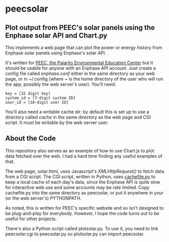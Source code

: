 # peecsolar
## Plot output from PEEC's solar panels using the Enphase solar API and Chart.py

This implements a web page that can plot the power or energy history
from Enphase solar panels using Enphase's solar API.

It's written for
[PEEC, the Pajarito Environmental Education Center](http://peecnature.org)
but it should be usable for anyone with an Enphase API account.
Just create a config file called *enphase.conf* either in the same
directory as your web page, or in ~/.config (where ~ is the home directory
of the user who will run the app, possibly the web server's user).
You'll need:
```
key = [32 digit key]
system_id = [7-digit system ID]
user_id = [18-digit user ID]
```

You'll also need a writable cache dir: by default this is set up
to use a directory called *cache* in the same directory as the
web page and CGI script. It must be writable by the web server user.

## About the Code

This repository also serves as an example of how to use Chart.js
to plot data fetched over the web. I had a hard time finding any
useful examples of that.

The web page, solar.html, uses Javascript's *XMLHttpRequest()* to
fetch data from a CGI script. The CGI script, written in Python, uses
[cachefile.py](https://github.com/akkana/scripts/blob/master/cachefile.py)
to keep a local cache of each day's data, since the Enphase API is quite
slow for interactive web use and some accounts may be rate limited.
Copy cachefile.py into the same directory as peecsolar, or put it
anywhere in your (or the web server's) PYTHONPATH.

As noted, this is written for PEEC's specific website and so isn't
designed to be plug-and-play for everybody. However, I hope the code
turns out to be useful for other projects.

There's also a Python script called plotsolar.py. To use it, you need
to link peecsolar.cgi to peecsolar.py so plotsolar.py can import peecsolar.
